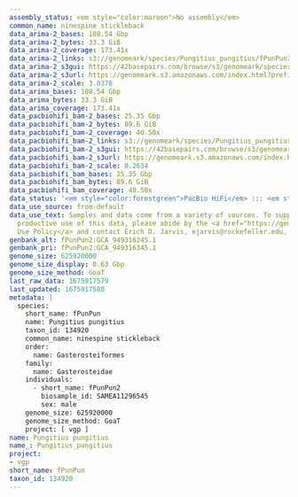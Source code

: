 ```yaml
---
assembly_status: <em style="color:maroon">No assembly</em>
common_name: ninespine stickleback
data_arima-2_bases: 108.54 Gbp
data_arima-2_bytes: 33.3 GiB
data_arima-2_coverage: 173.41x
data_arima-2_links: s3://genomeark/species/Pungitius_pungitius/fPunPun2/genomic_data/arima/<br>
data_arima-2_s3gui: https://42basepairs.com/browse/s3/genomeark/species/Pungitius_pungitius/fPunPun2/genomic_data/arima/
data_arima-2_s3url: https://genomeark.s3.amazonaws.com/index.html?prefix=species/Pungitius_pungitius/fPunPun2/genomic_data/arima/
data_arima-2_scale: 3.0376
data_arima_bases: 108.54 Gbp
data_arima_bytes: 33.3 GiB
data_arima_coverage: 173.41x
data_pacbiohifi_bam-2_bases: 25.35 Gbp
data_pacbiohifi_bam-2_bytes: 89.6 GiB
data_pacbiohifi_bam-2_coverage: 40.50x
data_pacbiohifi_bam-2_links: s3://genomeark/species/Pungitius_pungitius/fPunPun2/genomic_data/pacbio_hifi/<br>
data_pacbiohifi_bam-2_s3gui: https://42basepairs.com/browse/s3/genomeark/species/Pungitius_pungitius/fPunPun2/genomic_data/pacbio_hifi/
data_pacbiohifi_bam-2_s3url: https://genomeark.s3.amazonaws.com/index.html?prefix=species/Pungitius_pungitius/fPunPun2/genomic_data/pacbio_hifi/
data_pacbiohifi_bam-2_scale: 0.2634
data_pacbiohifi_bam_bases: 25.35 Gbp
data_pacbiohifi_bam_bytes: 89.6 GiB
data_pacbiohifi_bam_coverage: 40.50x
data_status: '<em style="color:forestgreen">PacBio HiFi</em> ::: <em style="color:forestgreen">Arima</em>'
data_use_source: from-default
data_use_text: Samples and data come from a variety of sources. To support fair and
  productive use of this data, please abide by the <a href="https://genome10k.soe.ucsc.edu/data-use-policies/">Data
  Use Policy</a> and contact Erich D. Jarvis, ejarvis@rockefeller.edu, with any questions.
genbank_alt: fPunPun2:GCA_949316245.1
genbank_pri: fPunPun2:GCA_949316345.1
genome_size: 625920000
genome_size_display: 0.63 Gbp
genome_size_method: GoaT
last_raw_data: 1675917579
last_updated: 1675917580
metadata: |
  species:
    short_name: fPunPun
    name: Pungitius pungitius
    taxon_id: 134920
    common_name: ninespine stickleback
    order:
      name: Gasterosteiformes
    family:
      name: Gasterosteidae
    individuals:
      - short_name: fPunPun2
        biosample_id: SAMEA11296545
        sex: male
    genome_size: 625920000
    genome_size_method: GoaT
    project: [ vgp ]
name: Pungitius pungitius
name_: Pungitius_pungitius
project:
- vgp
short_name: fPunPun
taxon_id: 134920
---
```

